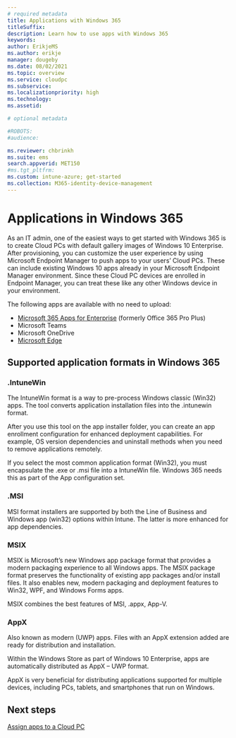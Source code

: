 ```yaml
---
# required metadata
title: Applications with Windows 365
titleSuffix:
description: Learn how to use apps with Windows 365
keywords:
author: ErikjeMS  
ms.author: erikje
manager: dougeby
ms.date: 08/02/2021
ms.topic: overview
ms.service: cloudpc
ms.subservice:
ms.localizationpriority: high
ms.technology:
ms.assetid: 

# optional metadata

#ROBOTS:
#audience:

ms.reviewer: chbrinkh
ms.suite: ems
search.appverid: MET150
#ms.tgt_pltfrm:
ms.custom: intune-azure; get-started
ms.collection: M365-identity-device-management
---
```


# Applications in Windows 365

As an IT admin, one of the easiest ways to get started with Windows 365 is to create Cloud PCs with default gallery images of Windows 10 Enterprise. After provisioning, you can customize the user experience  by using Microsoft Endpoint Manager to push apps to your users’ Cloud PCs. These can include existing Windows 10 apps already in your Microsoft Endpoint Manager environment. Since these Cloud PC devices are enrolled in Endpoint Manager, you can treat these like any other Windows device in your environment.

The following apps are available with no need to upload:

- [Microsoft 365 Apps for Enterprise](/mem/intune/apps/apps-add-office365) (formerly Office 365 Pro Plus)
- Microsoft Teams
- Microsoft OneDrive
- [Microsoft Edge](/mem/intune/apps/apps-windows-edge)

## Supported application formats in Windows 365

### .IntuneWin  

The IntuneWin format is a way to pre-process Windows classic (Win32) apps. The tool converts application installation files into the .intunewin format.  

After you use this tool on the app installer folder, you can create an app enrollment configuration for enhanced deployment capabilities. For example, OS version dependencies and uninstall methods when you need to remove applications remotely.  

If you select the most common application format (Win32), you must encapsulate the .exe or .msi file into a IntuneWin file. Windows 365 needs this as part of the App configuration set.  

### .MSI  

MSI format installers are supported by both the Line of Business and Windows app (win32) options within Intune. The latter is more enhanced for app dependencies.  

### MSIX  

MSIX is Microsoft’s new Windows app package format that provides a modern packaging experience to all Windows apps. The MSIX package format preserves the functionality of existing app packages and/or install files. It also enables new, modern packaging and deployment features to Win32, WPF, and Windows Forms apps.  

MSIX combines the best features of MSI, .appx, App-V.

### AppX  

Also known as modern (UWP) apps. Files with an AppX extension added are ready for distribution and installation.  

Within the Windows Store as part of Windows 10 Enterprise, apps are automatically distributed as AppX – UWP format.  

AppX is very beneficial for distributing applications supported for multiple devices, including PCs, tablets, and smartphones that run on Windows.

<!-- ########################## -->
## Next steps

[Assign apps to a Cloud PC](assign-apps.md)
